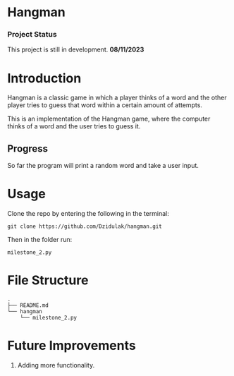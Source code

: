 # Hangman

### Project Status
This project is still in development. **08/11/2023**

# Introduction
Hangman is a classic game in which a player thinks of a word and the other player tries to guess that word within a certain amount of attempts.

This is an implementation of the Hangman game, where the computer thinks of a word and the user tries to guess it. 

## Progress
So far the program will print a random word and take a user input. 

# Usage
Clone the repo by entering the following in the terminal:
```
git clone https://github.com/Dzidulak/hangman.git
```
Then in the folder run:
```
milestone_2.py
```

# File Structure
```
.
├── README.md
└── hangman
    └── milestone_2.py
```

# Future Improvements
1. Adding more functionality. 

